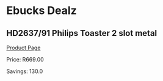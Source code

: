 
# Ebucks Dealz
## HD2637/91 Philips Toaster 2 slot metal
[Product Page](https://www.ebucks.com/web/shop/productSelected.do?prodId=1151092401&catId=704985963)

Price: R669.00

Savings: 130.0


	